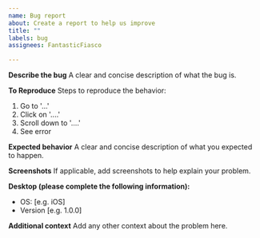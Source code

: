 ```yaml
---
name: Bug report
about: Create a report to help us improve
title: ""
labels: bug
assignees: FantasticFiasco

---
```


**Describe the bug**
A clear and concise description of what the bug is.

**To Reproduce**
Steps to reproduce the behavior:

1. Go to '...'
2. Click on '....'
3. Scroll down to '....'
4. See error

**Expected behavior**
A clear and concise description of what you expected to happen.

**Screenshots**
If applicable, add screenshots to help explain your problem.

**Desktop (please complete the following information):**

- OS: [e.g. iOS]
- Version [e.g. 1.0.0]

**Additional context**
Add any other context about the problem here.
